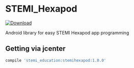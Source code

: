 # STEMI_Hexapod

[![Download](https://api.bintray.com/packages/infinum/android/prince-of-versions/images/download.svg)](https://bintray.com/marioloncar/STEMIHexapod/stemihexapod/_latestVersion)

Android library for easy STEMI Hexapod app programming

## Getting via jcenter

```groovy
compile 'stemi_education:stemihexapod:1.0.0'
```
